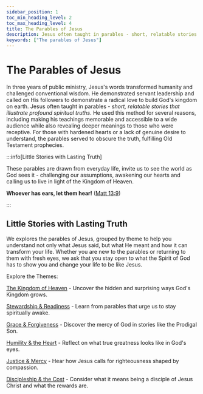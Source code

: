 ```yaml
---
sidebar_position: 1
toc_min_heading_level: 2
toc_max_heading_level: 4
title: The Parables of Jesus
description: Jesus often taught in parables - short, relatable stories that illustrate profound spiritual truths. It made His teachings memorable and accessible to a wide audience while also revealing deeper meanings to those who were receptive.
keywords: ["The parables of Jesus"]
---
```


# The Parables of Jesus

In three years of public ministry, Jesus's words transformed humanity and challenged conventional wisdom. He demonstrated
servant leadership and called on His followers to demonstrate a radical love to build God's kingdom on earth. Jesus often
taught in parables - *short, relatable stories that illustrate profound spiritual truths*. He used this method for several
reasons, including making his teachings memorable and accessible to a wide audience while also revealing deeper meanings
to those who were receptive. For those with hardened hearts or a lack of genuine desire to understand, the parables served
to obscure the truth, fulfilling Old Testament prophecies.

:::info[Little Stories with Lasting Truth]

These parables are drawn from everyday life, invite us to see the world as God sees it - challenging our assumptions, awakening
our hearts and calling us to live in light of the Kingdom of Heaven.

**Whoever has ears, let them hear!** ([Matt 13:9](https://www.biblegateway.com/passage/?search=Matthew%2013%3A9&version=NKJV))

:::

## Little Stories with Lasting Truth

We explores the parables of Jesus, grouped by theme to help you understand not only what Jesus said, but what He meant
and how it can transform your life. Whether you are new to the parables or returning to them with fresh eyes,
we ask that you stay open to what the Spirit of God has to show you and change your life to be like Jesus.

Explore the Themes:

[The Kingdom of Heaven](./kingdom-of-god.md) - Uncover the hidden and surprising ways God's Kingdom grows.

[Stewardship & Readiness](./stewardship-readiness.md) - Learn from parables that urge us to stay spiritually awake.

[Grace & Forgiveness](./grace-forgiveness.md) - Discover the mercy of God in stories like the Prodigal Son.

[Humility & the Heart](./humility-and-heart.md) - Reflect on what true greatness looks like in God's eyes.

[Justice & Mercy](./justice-mercy.md) - Hear how Jesus calls for righteousness shaped by compassion.

[Discipleship & the Cost](./discipleship.md) - Consider what it means being a disciple of Jesus Christ and what the rewards are.
